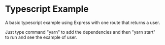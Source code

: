 <h1>Typescript Example</h1>
A basic typescript example using Express with one route that returns a user.

Just type command "yarn" to add the dependencies and then "yarn start" to run and see the example of user.
